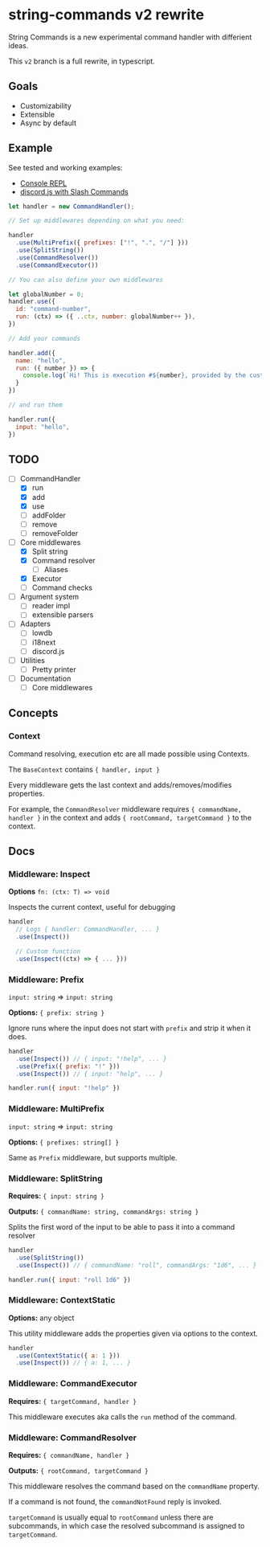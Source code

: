 # string-commands v2 rewrite

String Commands is a new experimental command handler with differient ideas.

This `v2` branch is a full rewrite, in typescript.

## Goals

- Customizability
- Extensible
- Async by default

## Example

See tested and working examples:
- [Console REPL](./examples/stdin.ts)
- [discord.js with Slash Commands](./examples/discordjs-slash.ts)

```js
let handler = new CommandHandler();

// Set up middlewares depending on what you need:

handler
  .use(MultiPrefix({ prefixes: ["!", ".", "/"] }))
  .use(SplitString())
  .use(CommandResolver())
  .use(CommandExecutor())

// You can also define your own middlewares

let globalNumber = 0;
handler.use({
  id: "command-number",
  run: (ctx) => ({ ..ctx, number: globalNumber++ }),
})

// Add your commands

handler.add({
  name: "hello",
  run: ({ number }) => {
    console.log(`Hi! This is execution #${number}, provided by the custom middleware.`);
  }
})

// and run them

handler.run({
  input: "hello",
})
```

## TODO

- [ ] CommandHandler
  - [x] run
  - [x] add
  - [x] use
  - [ ] addFolder
  - [ ] remove
  - [ ] removeFolder
- [ ] Core middlewares
  - [x] Split string
  - [x] Command resolver
    - [ ] Aliases
  - [x] Executor
  - [ ] Command checks
- [ ] Argument system
  - [ ] reader impl
  - [ ] extensible parsers
- [ ] Adapters
  - [ ] lowdb
  - [ ] i18next
  - [ ] discord.js
- [ ] Utilities
  - [ ] Pretty printer
- [ ] Documentation
  - [ ] Core middlewares

## Concepts

### Context

Command resolving, execution etc are all made possible using Contexts.

The `BaseContext` contains `{ handler, input }`

Every middleware gets the last context and adds/removes/modifies properties.

For example, the `CommandResolver` middleware requires `{ commandName, handler }` in the context and adds `{ rootCommand, targetCommand }` to the context.

## Docs

### Middleware: Inspect

**Options** `fn: (ctx: T) => void`

Inspects the current context, useful for debugging

```js
handler
  // Logs { handler: CommandHandler, ... }
  .use(Inspect())

  // Custom function
  .use(Inspect((ctx) => { ... }))
```

### Middleware: Prefix

`input: string` => `input: string`

**Options:** `{ prefix: string }`

Ignore runs where the input does not start with `prefix` and strip it when it does.

```js
handler
  .use(Inspect()) // { input: "!help", ... }
  .use(Prefix({ prefix: "!" }))
  .use(Inspect()) // { input: "help", ... }

handler.run({ input: "!help" })
```

### Middleware: MultiPrefix

`input: string` => `input: string`

**Options:** `{ prefixes: string[] }`

Same as `Prefix` middleware, but supports multiple.

### Middleware: SplitString

**Requires:** `{ input: string }`

**Outputs:** `{ commandName: string, commandArgs: string }`

Splits the first word of the input to be able to pass it into a command resolver

```js
handler
  .use(SplitString())
  .use(Inspect()) // { commandName: "roll", commandArgs: "1d6", ... }

handler.run({ input: "roll 1d6" })
```

### Middleware: ContextStatic

**Options:** any object

This utility middleware adds the properties given via options to the context.

```js
handler
  .use(ContextStatic({ a: 1 }))
  .use(Inspect()) // { a: 1, ... }
```

### Middleware: CommandExecutor

**Requires:** `{ targetCommand, handler }`

This middleware executes aka calls the `run` method of the command.

### Middleware: CommandResolver

**Requires:** `{ commandName, handler }`

**Outputs:** `{ rootCommand, targetCommand }`

This middleware resolves the command based on the `commandName` property.

If a command is not found, the `commandNotFound` reply is invoked.

`targetCommand` is usually equal to `rootCommand` unless there are subcommands, in which case the resolved subcommand is assigned to `targetCommand`.
